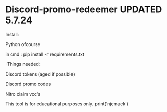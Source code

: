 # Discord-promo-redeemer UPDATED 5.7.24
Install:

Python ofcourse

in cmd : pip install -r requirements.txt


-Things needed:

Discord tokens (aged if possible)

Discord promo codes

Nitro claim vcc's

This tool is for educational purposes only.
print('njemaek')
